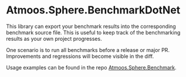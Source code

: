 # Atmoos.Sphere.BenchmarkDotNet

This library can export your benchmark results into the corresponding benchmark source file. This is useful to keep track of the benchmarking results as your own project progresses.

One scenario is to run all benchmarks before a release or major PR. Improvements and regressions will become visible in the diff.

Usage examples can be found in the repo [Atmoos.Sphere.Benchmark](https://github.com/atmoos/Sphere/tree/main/source/Atmoos.Sphere.Benchmark).
